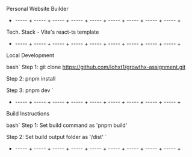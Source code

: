 Personal Website Builder

- ----- + ----- + ----- + ----- + ----- + ----- + ----- + ----- + ----- +

Tech. Stack - Vite's react-ts template

- ----- + ----- + ----- + ----- + ----- + ----- + ----- + ----- + ----- +

Local Development

bash`
Step 1: git clone https://github.com/lohxt1/growthx-assignment.git

Step 2: pnpm install

Step 3: pnpm dev
`

- ----- + ----- + ----- + ----- + ----- + ----- + ----- + ----- + ----- +

Build Instructions

bash`
Step 1: Set build command as 'pnpm build'

Step 2: Set build output folder as '/dist'
`

- ----- + ----- + ----- + ----- + ----- + ----- + ----- + ----- + ----- +
